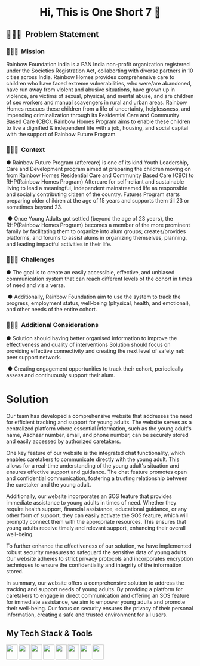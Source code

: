 <h1 align="center" > Hi, This is One Short 7 👋</h1>
</hr>
<link rel="stylesheet" href="https://cdn.jsdelivr.net/gh/devicons/devicon@v2.15.1/devicon.min.css">
          
<h2> 👨🏻‍💻 &nbsp;Problem Statement </h2>

<h3>👨🏻‍💻 &nbsp;Mission</h3>

Rainbow Foundation India is a PAN India non-profit organization registered under the Societies Registration Act, collaborting with diverse partners in 10 cities across India.
Rainbow Homes provides comprehensive care to children who have faced extreme vulnerabilities, who were/are abandoned, have run away from violent and abusive situations, have grown up in violence, are victims of sexual, physical, and mental abuse, and are children of sex workers and manual scavengers in rural and urban areas. Rainbow Homes rescues these children from a life of uncertainty, helplessness, and impending criminalization through its Residential Care and Community Based Care (CBC). Rainbow Homes Program aims to enable these children to live a dignified & independent life with a job, housing, and social capital with the support of Rainbow Future Program.

<h3>👨🏻‍💻 &nbsp;Context</h3>
● Rainbow Future Program (aftercare) is one of its kind Youth Leadership, Care and Development
program aimed at preparing the children moving on from Rainbow Homes Residential Care and
Community Based Care (CBC) to RHP(Rainbow Homes Program) Aftercare for self-reliant and
sustainable living to lead a meaningful, independent mainstreamed life as responsible and socially
contributing citizen of the country. Futures Program starts preparing older children at the age of 15
years and supports them till 23 or sometimes beyond 23.
</hr>

&nbsp;● Once Young Adults got settled (beyond the age of 23 years), the RHP(Rainbow Homes Program)
becomes a member of the more prominent family by facilitating them to organize into alum groups;
creates/provides platforms, and forums to assist alums in organizing themselves, planning, and
leading impactful activities in their life.
<h3> 👨🏻‍💻 &nbsp;Challenges</h3>
● The goal is to create an easily accessible, effective, and unbiased communication system that can reach different levels of the cohort in times of need and vis a versa.
</hr>

&nbsp;● Additionally, Rainbow Foundation aim to use the system to track the progress, employment status, well-being (physical, health, and emotional), and other needs of the entire cohort.

<h3> 👨🏻‍💻 &nbsp;Additional Considerations</h3>
● Solution should having better organised information to improve the effectiveness and quality of interventions
Solution should focus on providing effective connectivity and creating the next level of safety net: peer support network.

&nbsp;● Creating engagement opportunities to track their cohort, periodically assess and continuously support their alum.
</hr>
<h1>Solution</h1>
Our team has developed a comprehensive website that addresses the need for efficient tracking and support for young adults. The website serves as a centralized platform where essential information, such as the young adult's name, Aadhaar number, email, and phone number, can be securely stored and easily accessed by authorized caretakers.


One key feature of our website is the integrated chat functionality, which enables caretakers to communicate directly with the young adult. This allows for a real-time understanding of the young adult's situation and ensures effective support and guidance. The chat feature promotes open and confidential communication, fostering a trusting relationship between the caretaker and the young adult.

Additionally, our website incorporates an SOS feature that provides immediate assistance to young adults in times of need. Whether they require health support, financial assistance, educational guidance, or any other form of support, they can easily activate the SOS feature, which will promptly connect them with the appropriate resources. This ensures that young adults receive timely and relevant support, enhancing their overall well-being.

To further enhance the effectiveness of our solution, we have implemented robust security measures to safeguard the sensitive data of young adults. Our website adheres to strict privacy protocols and incorporates encryption techniques to ensure the confidentiality and integrity of the information stored.

In summary, our website offers a comprehensive solution to address the tracking and support needs of young adults. By providing a platform for caretakers to engage in direct communication and offering an SOS feature for immediate assistance, we aim to empower young adults and promote their well-being. Our focus on security ensures the privacy of their personal information, creating a safe and trusted environment for all users.

</hr>
<h2>My Tech Stack & Tools</h2>
<img align="left"src="https://cdn.jsdelivr.net/gh/devicons/devicon/icons/mongodb/mongodb-original-wordmark.svg" / style="height: 40px; width: 30px;">
<img align="left"src="https://cdn.jsdelivr.net/gh/devicons/devicon/icons/javascript/javascript-original.svg" / style="height: 40px; width: 30px;">
<img align="left"src="https://cdn.jsdelivr.net/gh/devicons/devicon/icons/express/express-original.svg" / style="height: 40px; width: 30px;">
<img align="left"src="https://cdn.jsdelivr.net/gh/devicons/devicon/icons/react/react-original.svg" / style="height: 40px; width: 30px;">
<img align="left"src="https://cdn.jsdelivr.net/gh/devicons/devicon/icons/css3/css3-plain-wordmark.svg" / style="height: 40px; width: 30px;">
<img align="left"src="https://cdn.jsdelivr.net/gh/devicons/devicon/icons/bootstrap/bootstrap-original.svg" / style="height: 40px; width: 30px;">
<img align="left"src="https://cdn.jsdelivr.net/gh/devicons/devicon/icons/django/django-plain.svg" / style="height: 40px; width: 30px;">
<img align="left"src="https://cdn.jsdelivr.net/gh/devicons/devicon/icons/vscode/vscode-original.svg" / style="height: 40px; width: 30px;">
</hr>
